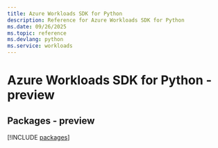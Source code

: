 ```yaml
---
title: Azure Workloads SDK for Python
description: Reference for Azure Workloads SDK for Python
ms.date: 09/26/2025
ms.topic: reference
ms.devlang: python
ms.service: workloads
---
```

# Azure Workloads SDK for Python - preview
## Packages - preview
[!INCLUDE [packages](workloads-index.md)]